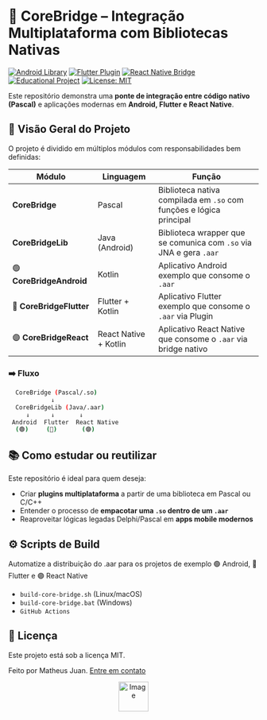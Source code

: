 # 🌉 CoreBridge – Integração Multiplataforma com Bibliotecas Nativas

[![Android Library](https://img.shields.io/badge/Android-AAR-3DDC84?style=for-the-badge&logo=android&logoColor=white)](https://developer.android.com/studio/projects/android-library)
[![Flutter Plugin](https://img.shields.io/badge/Flutter-Plugin-02569B?style=for-the-badge&logo=flutter&logoColor=white)](https://flutter.dev/)
[![React Native Bridge](https://img.shields.io/badge/React%20Native-Bridge-61DAFB?style=for-the-badge&logo=react&logoColor=white)](https://reactnative.dev/)
[![Educational Project](https://img.shields.io/badge/Type-Educational-blue?style=for-the-badge&logo=bookstack&logoColor=white)](https://github.com/matheusjuan1)
[![License: MIT](https://img.shields.io/badge/License-MIT-yellow?style=for-the-badge)](https://opensource.org/licenses/MIT)

Este repositório demonstra uma **ponte de integração entre código nativo (Pascal)** e aplicações modernas em **Android, Flutter e React Native**.

## 🧭 Visão Geral do Projeto

O projeto é dividido em múltiplos módulos com responsabilidades bem definidas:

| Módulo               | Linguagem            | Função                                                                |
|----------------------|----------------------|-----------------------------------------------------------------------|
| **CoreBridge**       | Pascal               | Biblioteca nativa compilada em `.so` com funções e lógica principal  |
| **CoreBridgeLib**    | Java (Android)       | Biblioteca wrapper que se comunica com `.so` via JNA e gera `.aar`    |
| 🟢 **CoreBridgeAndroid**| Kotlin               | Aplicativo Android exemplo que consome o `.aar`                       |
| 🔵 **CoreBridgeFlutter**| Flutter + Kotlin     | Aplicativo Flutter exemplo que consome o `.aar` via Plugin            |
| 🟣 **CoreBridgeReact**  | React Native + Kotlin| Aplicativo React Native que consome o `.aar` via bridge nativo        |

### ➡️ Fluxo

```bash
  CoreBridge (Pascal/.so)
            ↓
  CoreBridgeLib (Java/.aar)
     ↓      ↓       ↓
 Android  Flutter  React Native
  (🟢)     (🔵)       (🟣)
```


## 📚 Como estudar ou reutilizar

Este repositório é ideal para quem deseja:

- Criar **plugins multiplataforma** a partir de uma biblioteca em Pascal ou C/C++
- Entender o processo de **empacotar uma `.so` dentro de um `.aar`**
- Reaproveitar lógicas legadas Delphi/Pascal em **apps mobile modernos**

## ⚙️ Scripts de Build

Automatize a distribuição do .aar para os projetos de exemplo 🟢 Android, 🔵 Flutter e 🟣 React Native

- `build-core-bridge.sh` (Linux/macOS)
- `build-core-bridge.bat` (Windows)
- `GitHub Actions`


## 📝 Licença

Este projeto está sob a licença MIT.

Feito por Matheus Juan. [Entre em contato](https://www.linkedin.com/in/matheusjuan1/)

<div align="center">
  <img width="60" alt="Image" src="https://github.com/user-attachments/assets/efd1d014-148c-4ae8-8dbd-81850fadf9ba" />
</div>


